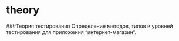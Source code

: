 # theory
###Теория тестирования
Определение методов, типов и уровней тестирования для приложения “интернет-магазин“.
[
](https://docs.google.com/spreadsheets/d/19I5XmNSIVXj4Kj8uKj2tEQY6L75dM8HDNemzTJo2fKM/edit?usp=sharing)
